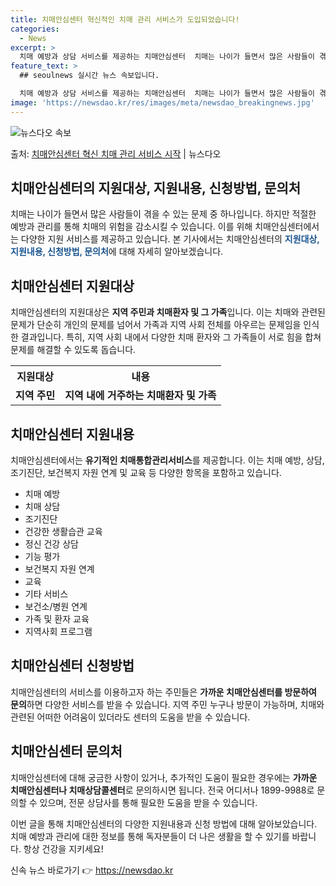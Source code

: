 ```yaml
---
title: 치매안심센터 혁신적인 치매 관리 서비스가 도입되었습니다!
categories:
  - News
excerpt: >
  치매 예방과 상담 서비스를 제공하는 치매안심센터  치매는 나이가 들면서 많은 사람들이 겪을 수 있는 문제 중…
feature_text: >
  ## seoulnews 실시간 뉴스 속보입니다.

  치매 예방과 상담 서비스를 제공하는 치매안심센터  치매는 나이가 들면서 많은 사람들이 겪을 수 있는 문제 중…
image: 'https://newsdao.kr/res/images/meta/newsdao_breakingnews.jpg'
---
```


![뉴스다오 속보](https://newsdao.kr/res/images/meta/newsdao_breakingnews.jpg)

<p>출처: <a href="https://newsdao.kr/4352" rel="dofollow">치매안심센터 혁신 치매 관리 서비스 시작</a> | 뉴스다오</p>

<h2 data-ke-size="size26">치매안심센터의 지원대상, 지원내용, 신청방법, 문의처</h2>
<p data-ke-size="size16">치매는 나이가 들면서 많은 사람들이 겪을 수 있는 문제 중 하나입니다. 하지만 적절한 예방과 관리를 통해 치매의 위험을 감소시킬 수 있습니다. 이를 위해 치매안심센터에서는 다양한 지원 서비스를 제공하고 있습니다. 본 기사에서는 치매안심센터의 <b><span style="color: #1a5490;">지원대상, 지원내용, 신청방법, 문의처</span></b>에 대해 자세히 알아보겠습니다.</p>

<h2 data-ke-size="size24">치매안심센터 지원대상</h2>
<p data-ke-size="size16">치매안심센터의 지원대상은 <b>지역 주민과 치매환자 및 그 가족</b>입니다. 이는 치매와 관련된 문제가 단순히 개인의 문제를 넘어서 가족과 지역 사회 전체를 아우르는 문제임을 인식한 결과입니다. 특히, 지역 사회 내에서 다양한 치매 환자와 그 가족들이 서로 힘을 합쳐 문제를 해결할 수 있도록 돕습니다.</p>

<table>
	<tr>
		<th>지원대상</th>
		<th>내용</th>
	</tr>
	<tr>
		<td style="text-align: center; height: 17px;"><b>지역 주민</b></td>
		<td style="text-align: center; height: 17px;"><b>지역 내에 거주하는 치매환자 및 가족</b></td>
	</tr>
</table>

<h2 data-ke-size="size24">치매안심센터 지원내용</h2>
<p data-ke-size="size16">치매안심센터에서는 <b>유기적인 치매통합관리서비스</b>를 제공합니다. 이는 치매 예방, 상담, 조기진단, 보건복지 자원 연계 및 교육 등 다양한 항목을 포함하고 있습니다.</p>

<ul>
	<li>치매 예방</li>
	<li>치매 상담</li>
	<li>조기진단</li>
	<li>건강한 생활습관 교육</li>
	<li>정신 건강 상담</li>
	<li>기능 평가</li>
	<li>보건복지 자원 연계</li>
	<li>교육</li>
	<li>기타 서비스</li>
	<li>보건소/병원 연계</li>
	<li>가족 및 환자 교육</li>
	<li>지역사회 프로그램</li>
</ul>

<h2 data-ke-size="size24">치매안심센터 신청방법</h2>
<p data-ke-size="size16">치매안심센터의 서비스를 이용하고자 하는 주민들은 <b>가까운 치매안심센터를 방문하여 문의</b>하면 다양한 서비스를 받을 수 있습니다. 지역 주민 누구나 방문이 가능하며, 치매와 관련된 어떠한 어려움이 있더라도 센터의 도움을 받을 수 있습니다.</p>

<h2 data-ke-size="size24">치매안심센터 문의처</h2>
<p data-ke-size="size16">치매안심센터에 대해 궁금한 사항이 있거나, 추가적인 도움이 필요한 경우에는 <b>가까운 치매안심센터나 치매상담콜센터</b>로 문의하시면 됩니다. 전국 어디서나 1899-9988로 문의할 수 있으며, 전문 상담사를 통해 필요한 도움을 받을 수 있습니다.</p>

<p data-ke-size="size16">이번 글을 통해 치매안심센터의 다양한 지원내용과 신청 방법에 대해 알아보았습니다. 치매 예방과 관리에 대한 정보를 통해 독자분들이 더 나은 생활을 할 수 있기를 바랍니다. 항상 건강을 지키세요!</p> 

신속 뉴스 바로가기 👉 <a href="https://newsdao.kr" rel="dofollow">https://newsdao.kr</a>


